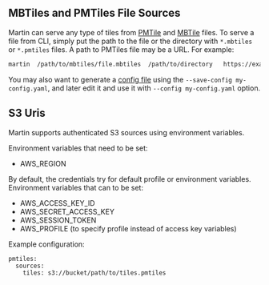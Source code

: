 ## MBTiles and PMTiles File Sources

Martin can serve any type of tiles from [PMTile](https://protomaps.com/blog/pmtiles-v3-whats-new)
and [MBTile](https://github.com/mapbox/mbtiles-spec) files. To serve a file from CLI, simply put the path to the file or
the directory with `*.mbtiles` or `*.pmtiles` files. A path to PMTiles file may be a URL. For example:

```bash
martin  /path/to/mbtiles/file.mbtiles  /path/to/directory   https://example.org/path/tiles.pmtiles
```

You may also want to generate a [config file](config-file.md) using the `--save-config my-config.yaml`, and later edit
it and use it with `--config my-config.yaml` option.

## S3 Uris

Martin supports authenticated S3 sources using environment variables.

Environment variables that need to be set:

- AWS_REGION

By default, the credentials try for default profile or environment variables. Environment variables that can to be set:

- AWS_ACCESS_KEY_ID
- AWS_SECRET_ACCESS_KEY
- AWS_SESSION_TOKEN
- AWS_PROFILE (to specify profile instead of access key variables)

Example configuration:

```
pmtiles:
  sources:
    tiles: s3://bucket/path/to/tiles.pmtiles
```
